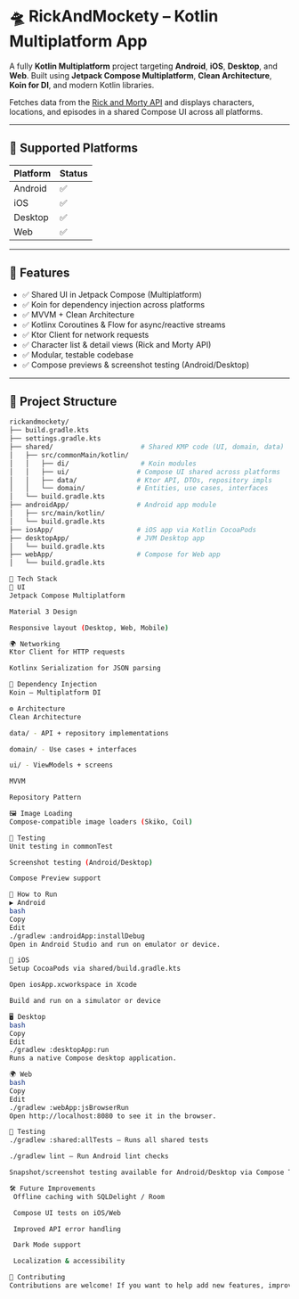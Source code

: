 # 🛸 RickAndMockety – Kotlin Multiplatform App

A fully **Kotlin Multiplatform** project targeting **Android**, **iOS**, **Desktop**, and **Web**. Built using **Jetpack Compose Multiplatform**, **Clean Architecture**, **Koin for DI**, and modern Kotlin libraries.

Fetches data from the [Rick and Morty API](https://rickandmortyapi.com/) and displays characters, locations, and episodes in a shared Compose UI across all platforms.

---

## 📱 Supported Platforms

| Platform | Status |
|----------|--------|
| Android  | ✅     |
| iOS      | ✅     |
| Desktop  | ✅     |
| Web      | ✅     |

---

## 🌟 Features

- ✅ Shared UI in Jetpack Compose (Multiplatform)
- ✅ Koin for dependency injection across platforms
- ✅ MVVM + Clean Architecture
- ✅ Kotlinx Coroutines & Flow for async/reactive streams
- ✅ Ktor Client for network requests
- ✅ Character list & detail views (Rick and Morty API)
- ✅ Modular, testable codebase
- ✅ Compose previews & screenshot testing (Android/Desktop)

---

## 📂 Project Structure

```bash
rickandmockety/
├── build.gradle.kts
├── settings.gradle.kts
├── shared/                      # Shared KMP code (UI, domain, data)
│   ├── src/commonMain/kotlin/
│   │   ├── di/                  # Koin modules
│   │   ├── ui/                 # Compose UI shared across platforms
│   │   ├── data/               # Ktor API, DTOs, repository impls
│   │   └── domain/             # Entities, use cases, interfaces
│   └── build.gradle.kts
├── androidApp/                 # Android app module
│   ├── src/main/kotlin/
│   └── build.gradle.kts
├── iosApp/                     # iOS app via Kotlin CocoaPods
├── desktopApp/                 # JVM Desktop app
│   └── build.gradle.kts
├── webApp/                     # Compose for Web app
│   └── build.gradle.kts

🔧 Tech Stack
🎨 UI
Jetpack Compose Multiplatform

Material 3 Design

Responsive layout (Desktop, Web, Mobile)

🌍 Networking
Ktor Client for HTTP requests

Kotlinx Serialization for JSON parsing

💉 Dependency Injection
Koin – Multiplatform DI

⚙️ Architecture
Clean Architecture

data/ - API + repository implementations

domain/ - Use cases + interfaces

ui/ - ViewModels + screens

MVVM

Repository Pattern

🖼️ Image Loading
Compose-compatible image loaders (Skiko, Coil)

🧪 Testing
Unit testing in commonTest

Screenshot testing (Android/Desktop)

Compose Preview support

🚀 How to Run
▶️ Android
bash
Copy
Edit
./gradlew :androidApp:installDebug
Open in Android Studio and run on emulator or device.

🍏 iOS
Setup CocoaPods via shared/build.gradle.kts

Open iosApp.xcworkspace in Xcode

Build and run on a simulator or device

🖥️ Desktop
bash
Copy
Edit
./gradlew :desktopApp:run
Runs a native Compose desktop application.

🌍 Web
bash
Copy
Edit
./gradlew :webApp:jsBrowserRun
Open http://localhost:8080 to see it in the browser.

🧪 Testing
./gradlew :shared:allTests – Runs all shared tests

./gradlew lint – Run Android lint checks

Snapshot/screenshot testing available for Android/Desktop via Compose Testing

🛠 Future Improvements
 Offline caching with SQLDelight / Room

 Compose UI tests on iOS/Web

 Improved API error handling

 Dark Mode support

 Localization & accessibility

🤝 Contributing
Contributions are welcome! If you want to help add new features, improve performance, or make this a better multiplatform sample — open a PR or issue.

